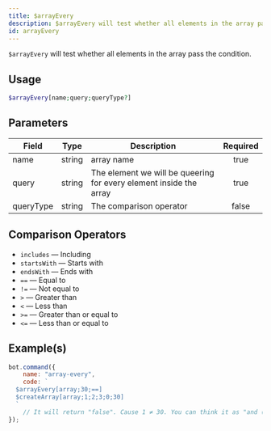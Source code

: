 ```yaml
---
title: $arrayEvery
description: $arrayEvery will test whether all elements in the array pass the condition.
id: arrayEvery
---
```


`$arrayEvery` will test whether all elements in the array pass the condition.

## Usage

```php
$arrayEvery[name;query;queryType?]
```

## Parameters

| Field     | Type   | Description                                                        | Required |
|-----------|--------|--------------------------------------------------------------------|:--------:|
| name      | string | array name                                                         |   true   |
| query     | string | The element we will be queering for every element inside the array |   true   |
| queryType | string | The comparison operator                                            |  false   |

## Comparison Operators

* `includes` — Including
* `startsWith` — Starts with
* `endsWith` — Ends with
* `==` — Equal to
* `!=` — Not equal to
* `>` — Greater than
* `<` — Less than
* `>=` — Greater than or equal to
* `<=` — Less than or equal to

## Example(s)

```javascript
bot.command({
    name: "array-every",
    code: `
  $arrayEvery[array;30;==]
  $createArray[array;1;2;3;0;30]
  `
    // It will return "false". Cause 1 ≠ 30. You can think it as "and (&&)" logical operator.
});
```
